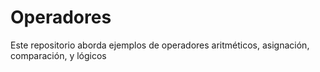 # Operadores
Este repositorio aborda ejemplos de operadores aritméticos, asignación, comparación, y lógicos
